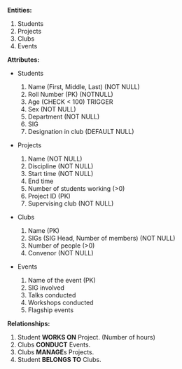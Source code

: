 **Entities:** 

1. Students  
2. Projects  
3. Clubs  
4. Events

**Attributes:**

* Students  
  
    1. Name (First, Middle, Last)  (NOT NULL) 
    2. Roll Number  (PK)     (NOTNULL)
    3. Age                     (CHECK < 100) TRIGGER
    4. Sex                      (NOT NULL)
    5. Department               (NOT NULL)
    6. SIG                  
    7. Designation in club      (DEFAULT NULL)  
      
* Projects  

    1. Name        (NOT  NULL)
    2. Discipline  (NOT NULL)
    3. Start time  (NOT NULL)
    4. End time       
    5. Number of students working  (>0) 
    6. Project ID  (PK)             
    7. Supervising club         (NOT NULL)
      
* Clubs  
     
    1. Name (PK)  
    2. SIGs  (SIG Head, Number of members)  (NOT NULL)  
    3. Number of people  (>0)
    4. Convenor  (NOT NULL)

* Events  
  
    1. Name of the event  (PK) 
    2. SIG involved         
    3. Talks conducted   
    4. Workshops conducted  
    5. Flagship events  
  
**Relationships:**
  
1. Student **WORKS ON** Project. (Number of hours)  
2. Clubs **CONDUCT** Events.
3. Clubs **MANAGE**s Projects.
4. Student **BELONGS TO** Clubs.

